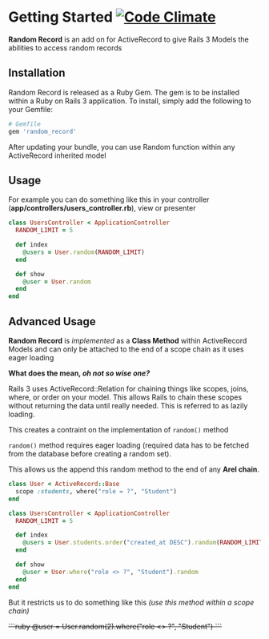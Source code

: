 # Getting Started [![Code Climate](https://codeclimate.com/github/rahult/random_record.png)](https://codeclimate.com/github/rahult/random_record)

**Random Record** is an add on for ActiveRecord to give Rails 3 Models the abilities to access random records

## Installation

Random Record is released as a Ruby Gem. The gem is to be installed within a Ruby
on Rails 3 application. To install, simply add the following to your Gemfile:

```ruby
# Gemfile
gem 'random_record'
```

After updating your bundle, you can use Random function within any ActiveRecord inherited model

## Usage

For example you can do something like this in your controller (**app/controllers/users_controller.rb**), view or presenter

```ruby
class UsersController < ApplicationController
  RANDOM_LIMIT = 5

  def index
    @users = User.random(RANDOM_LIMIT)
  end

  def show
    @user = User.random
  end
end
```

## Advanced Usage

**Random Record** is _implemented_ as a **Class Method** within ActiveRecord Models
and can only be attached to the end of a scope chain as it uses eager loading

**What does the mean, _oh not so wise one?_**

Rails 3 uses ActiveRecord::Relation for chaining things like scopes, joins, where, or order on your model. This allows Rails to chain these scopes without returning the data until really needed. This is referred to as lazily loading.

This creates a contraint on the implementation of `random()` method

`random()` method requires eager loading (required data has to be fetched from the database before creating a random set).

This allows us the append this random method to the end of any **Arel chain**.

```ruby
class User < ActiveRecord::Base
  scope :students, where("role = ?", "Student")
end

class UsersController < ApplicationController
  RANDOM_LIMIT = 5

  def index
    @users = User.students.order("created_at DESC").random(RANDOM_LIMIT)
  end

  def show
    @user = User.where("role <> ?", "Student").random
  end
end
```

But it restricts us to do something like this _(use this method within a scope chain)_

<strike>
```ruby
@user = User.random(2).where("role <> ?", "Student")
```
</strike>
